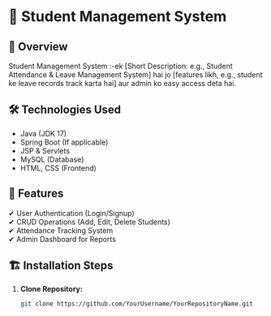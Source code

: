 # 📌 Student Management System

## 🚀 Overview
Student Management System :-ek [Short Description: e.g., Student Attendance & Leave Management System] hai jo [features likh, e.g., student ke leave records track karta hai] aur admin ko easy access deta hai.

## 🛠️ Technologies Used
- Java (JDK 17)  
- Spring Boot (If applicable)  
- JSP & Servlets  
- MySQL (Database)  
- HTML, CSS (Frontend)  

## 📌 Features  
✔ User Authentication (Login/Signup)  
✔ CRUD Operations (Add, Edit, Delete Students)  
✔ Attendance Tracking System  
✔ Admin Dashboard for Reports  

## 🏗️ Installation Steps  
1. **Clone Repository:**  
   ```sh
   git clone https://github.com/YourUsername/YourRepositoryName.git
